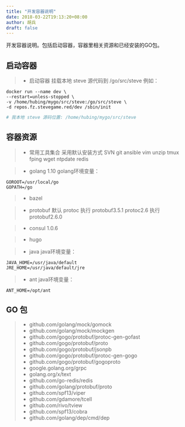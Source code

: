 ```yaml
---
title: "开发容器说明"
date: 2018-03-22T19:13:20+08:00
author: 胡兵
draft: false
---
```


开发容器说明。包括启动容器，容器里相关资源和已经安装的GO包。

## 启动容器
>* 启动容器 挂载本地 steve 源代码到 /go/src/steve
例如：
```shell
docker run --name dev \
--restart=unless-stopped \
-v /home/hubing/mygo/src/steve:/go/src/steve \
-d repos.fz.stevegame.red/dev /sbin/init
```

```sh
# 我本地 steve 源码位置: /home/hubing/mygo/src/steve
```

## 容器资源
>* 常用工具集合 采用默认安装方式
SVN git ansible vim unzip tmux fping wget ntpdate redis

>* golang 1.10
golang环境变量：
```shell
GOROOT=/usr/local/go
GOPATH=/go
```

>* bazel

>* protobuf
默认 
protoc 执行 protobuf3.5.1
protoc2.6 执行 protobuf2.6.0

>* consul 1.0.6

>* hugo

>* java
java环境变量：
```shell
JAVA_HOME=/usr/java/default
JRE_HOME=/usr/java/default/jre
```

>* ant
java环境变量：
```shell
ANT_HOME=/opt/ant
```

## GO 包
>* github.com/golang/mock/gomock
>* github.com/golang/mock/mockgen
>* github.com/gogo/protobuf/protoc-gen-gofast
>* github.com/gogo/protobuf/proto
>* github.com/gogo/protobuf/jsonpb
>* github.com/gogo/protobuf/protoc-gen-gogo
>* github.com/gogo/protobuf/gogoproto
>* google.golang.org/grpc
>* golang.org/x/text
>* github.com/go-redis/redis
>* github.com/golang/protobuf/proto
>* github.com/spf13/viper
>* github.com/gdamore/tcell
>* github.com/rivo/tview
>* github.com/spf13/cobra
>* github.com/golang/dep/cmd/dep
